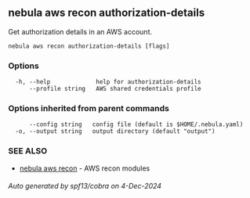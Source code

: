 ## nebula aws recon authorization-details

Get authorization details in an AWS account.

```
nebula aws recon authorization-details [flags]
```

### Options

```
  -h, --help             help for authorization-details
      --profile string   AWS shared credentials profile
```

### Options inherited from parent commands

```
      --config string   config file (default is $HOME/.nebula.yaml)
  -o, --output string   output directory (default "output")
```

### SEE ALSO

* [nebula aws recon](nebula_aws_recon.md)	 - AWS recon modules

###### Auto generated by spf13/cobra on 4-Dec-2024
